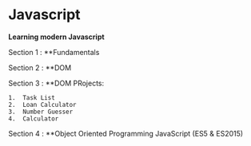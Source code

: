 # Javascript
 **Learning modern Javascript**

Section 1 : **Fundamentals

Section 2 : **DOM

Section 3 : **DOM PRojects:

    1.  Task List
    2.  Loan Calculator
    3.  Number Guesser
    4.  Calculator
    
Section 4 : **Object Oriented Programming JavaScript (ES5 & ES2015)
